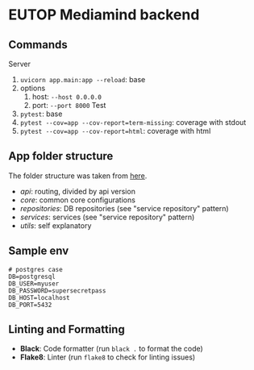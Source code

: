 # EUTOP Mediamind backend

## Commands
Server
   1. `uvicorn app.main:app --reload`: base
   2. options
      1. host: `--host 0.0.0.0`
      2. port: `--port 8000`
Test
   1. `pytest`: base 
   2. `pytest --cov=app --cov-report=term-missing`: coverage with stdout
   3. `pytest --cov=app --cov-report=html`: coverage with html

## App folder structure
The folder structure was taken from [here](https://github.com/jujumilk3/fastapi-clean-architecture).

- _api_: routing, divided by api version
- _core_: common core configurations
- _repositories_: DB repositories (see "service repository" pattern)
- _services_: services (see "service repository" pattern)
- _utils_: self explanatory


## Sample env
```dotenv
# postgres case
DB=postgresql
DB_USER=myuser
DB_PASSWORD=supersecretpass
DB_HOST=localhost
DB_PORT=5432
```

## Linting and Formatting

- **Black**: Code formatter (run `black .` to format the code)
- **Flake8**: Linter (run `flake8` to check for linting issues)
